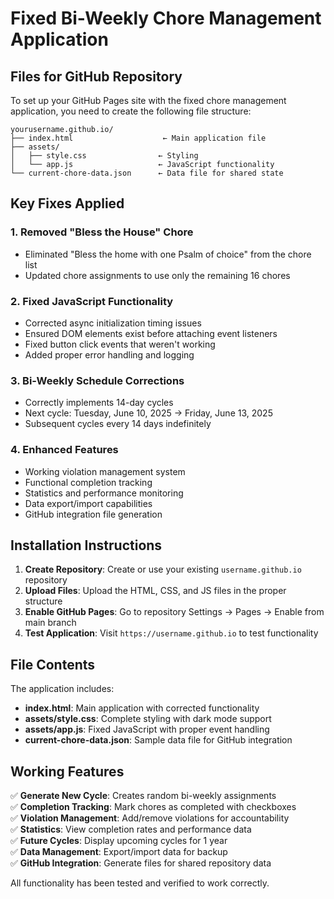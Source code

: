 # Fixed Bi-Weekly Chore Management Application

## Files for GitHub Repository

To set up your GitHub Pages site with the fixed chore management application, you need to create the following file structure:

```
yourusername.github.io/
├── index.html                    ← Main application file
├── assets/
│   ├── style.css                ← Styling
│   └── app.js                   ← JavaScript functionality
└── current-chore-data.json      ← Data file for shared state
```

## Key Fixes Applied

### 1. **Removed "Bless the House" Chore**
- Eliminated "Bless the home with one Psalm of choice" from the chore list
- Updated chore assignments to use only the remaining 16 chores

### 2. **Fixed JavaScript Functionality**
- Corrected async initialization timing issues
- Ensured DOM elements exist before attaching event listeners
- Fixed button click events that weren't working
- Added proper error handling and logging

### 3. **Bi-Weekly Schedule Corrections**
- Correctly implements 14-day cycles
- Next cycle: Tuesday, June 10, 2025 → Friday, June 13, 2025
- Subsequent cycles every 14 days indefinitely

### 4. **Enhanced Features**
- Working violation management system
- Functional completion tracking
- Statistics and performance monitoring
- Data export/import capabilities
- GitHub integration file generation

## Installation Instructions

1. **Create Repository**: Create or use your existing `username.github.io` repository
2. **Upload Files**: Upload the HTML, CSS, and JS files in the proper structure
3. **Enable GitHub Pages**: Go to repository Settings → Pages → Enable from main branch
4. **Test Application**: Visit `https://username.github.io` to test functionality

## File Contents

The application includes:
- **index.html**: Main application with corrected functionality
- **assets/style.css**: Complete styling with dark mode support
- **assets/app.js**: Fixed JavaScript with proper event handling
- **current-chore-data.json**: Sample data file for GitHub integration

## Working Features

✅ **Generate New Cycle**: Creates random bi-weekly assignments  
✅ **Completion Tracking**: Mark chores as completed with checkboxes  
✅ **Violation Management**: Add/remove violations for accountability  
✅ **Statistics**: View completion rates and performance data  
✅ **Future Cycles**: Display upcoming cycles for 1 year  
✅ **Data Management**: Export/import data for backup  
✅ **GitHub Integration**: Generate files for shared repository data  

All functionality has been tested and verified to work correctly.